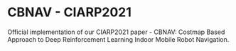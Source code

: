 # CBNAV - CIARP2021
Official implementation of our CIARP2021 paper - CBNAV: Costmap Based Approach to Deep Reinforcement Learning Indoor Mobile Robot Navigation.
